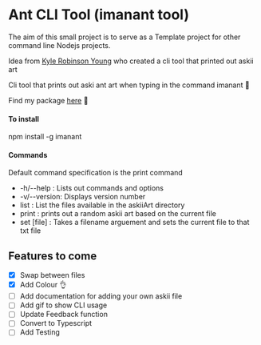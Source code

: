 # Ant CLI Tool (imanant tool)

The aim of this small project is to serve as a Template project for other command line Nodejs projects.

Idea from [Kyle Robinson Young](https://www.youtube.com/watch?v=C9xGEJ80jjs) who created a cli tool that printed out askii art

Cli tool that prints out aski ant art when typing in the command imanant :ant:

Find my package [here](https://www.npmjs.com/package/imanant) :ant:

#### To install

npm install -g imanant

#### Commands

Default command specification is the print command

-   -h/--help : Lists out commands and options
-   -v/--version: Displays version number
-   list : List the files available in the askiiArt directory
-   print : prints out a random askii art based on the current file
-   set [file] : Takes a filename arguement and sets the current file to that txt file

## Features to come

-   [x] Swap between files
-   [x] Add Colour :ok_hand:
-   [ ] Add documentation for adding your own askii file
-   [ ] Add gif to show CLI usage
-   [ ] Update Feedback function
-   [ ] Convert to Typescript
-   [ ] Add Testing
